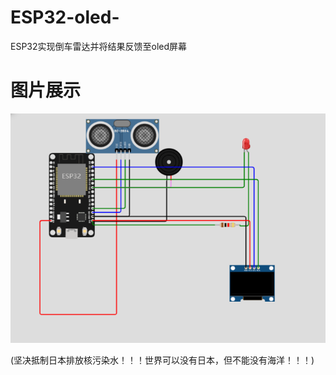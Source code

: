 # ESP32-oled-
ESP32实现倒车雷达并将结果反馈至oled屏幕

# 图片展示
![](./img.png)

(坚决抵制日本排放核污染水！！！世界可以没有日本，但不能没有海洋！！！)
